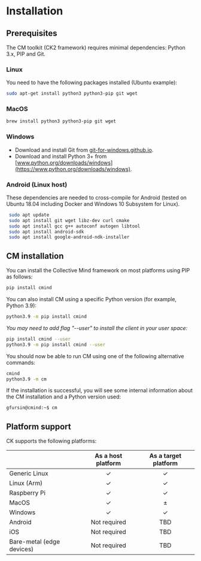 # Installation


## Prerequisites

The CM toolkit (CK2 framework) requires minimal dependencies: Python 3.x, PIP and Git. 

### Linux

You need to have the following packages installed (Ubuntu example):

```bash
sudo apt-get install python3 python3-pip git wget
```

### MacOS

```bash
brew install python3 python3-pip git wget
```

### Windows

* Download and install Git from [git-for-windows.github.io](https://git-for-windows.github.io).
* Download and install Python 3+ from [www.python.org/downloads/windows](https://www.python.org/downloads/windows).

### Android (Linux host)

These dependencies are needed to cross-compile for Android (tested on Ubuntu 18.04 including Docker and Windows 10 Subsystem for Linux). 

```bash
 sudo apt update
 sudo apt install git wget libz-dev curl cmake
 sudo apt install gcc g++ autoconf autogen libtool
 sudo apt install android-sdk
 sudo apt install google-android-ndk-installer
```



## CM installation

You can install the Collective Mind framework on most platforms using PIP as follows:

```bash
pip install cmind
```

You can also install CM using a specific Python version (for example, Python 3.9):
```bash
python3.9 -m pip install cmind
```

*You may need to add flag "--user" to install the client in your user space:*
```bash
pip install cmind --user
python3.9 -m pip install cmind --user
```

You should now be able to run CM using one of the following alternative commands:
```bash
cmind
python3.9 -m cm
```

If the installation is successful, you will see some internal information 
about the CM installation and a Python version used:

```bash
gfursin@cmind:~$ cm

```


## Platform support
CK supports the following platforms:

|               | As a host platform | As a target platform |
|---------------|:------------------:|:--------------------:|
| Generic Linux | ✓ | ✓ |
| Linux (Arm)   | ✓ | ✓ |
| Raspberry Pi  | ✓ | ✓ |
| MacOS         | ✓ | ± |
| Windows       | ✓ | ✓ |
| Android       | Not required | TBD |
| iOS           | Not required | TBD |
| Bare-metal (edge devices)   | Not required | TBD |

